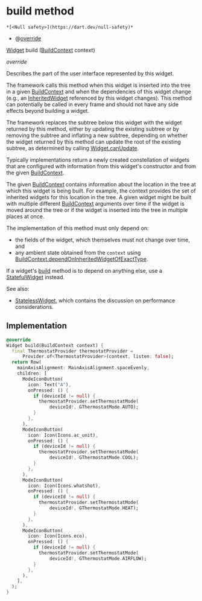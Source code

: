 


# build method




    *[<Null safety>](https://dart.dev/null-safety)*



- @[override](https://api.flutter.dev/flutter/dart-core/override-constant.html)

[Widget](https://api.flutter.dev/flutter/widgets/Widget-class.html) build
([BuildContext](https://api.flutter.dev/flutter/widgets/BuildContext-class.html) context)

_override_



<p>Describes the part of the user interface represented by this widget.</p>
<p>The framework calls this method when this widget is inserted into the tree
in a given <a href="https://api.flutter.dev/flutter/widgets/BuildContext-class.html">BuildContext</a> and when the dependencies of this widget change
(e.g., an <a href="https://api.flutter.dev/flutter/widgets/InheritedWidget-class.html">InheritedWidget</a> referenced by this widget changes). This
method can potentially be called in every frame and should not have any side
effects beyond building a widget.</p>
<p>The framework replaces the subtree below this widget with the widget
returned by this method, either by updating the existing subtree or by
removing the subtree and inflating a new subtree, depending on whether the
widget returned by this method can update the root of the existing
subtree, as determined by calling <a href="https://api.flutter.dev/flutter/widgets/Widget/canUpdate.html">Widget.canUpdate</a>.</p>
<p>Typically implementations return a newly created constellation of widgets
that are configured with information from this widget's constructor and
from the given <a href="https://api.flutter.dev/flutter/widgets/BuildContext-class.html">BuildContext</a>.</p>
<p>The given <a href="https://api.flutter.dev/flutter/widgets/BuildContext-class.html">BuildContext</a> contains information about the location in the
tree at which this widget is being built. For example, the context
provides the set of inherited widgets for this location in the tree. A
given widget might be built with multiple different <a href="https://api.flutter.dev/flutter/widgets/BuildContext-class.html">BuildContext</a>
arguments over time if the widget is moved around the tree or if the
widget is inserted into the tree in multiple places at once.</p>
<p>The implementation of this method must only depend on:</p>
<ul>
<li>the fields of the widget, which themselves must not change over time,
and</li>
<li>any ambient state obtained from the <code>context</code> using
<a href="https://api.flutter.dev/flutter/widgets/BuildContext/dependOnInheritedWidgetOfExactType.html">BuildContext.dependOnInheritedWidgetOfExactType</a>.</li>
</ul>
<p>If a widget's <a href="../../components_modes_toolbar/ModesToolbar/build.md">build</a> method is to depend on anything else, use a
<a href="https://api.flutter.dev/flutter/widgets/StatefulWidget-class.html">StatefulWidget</a> instead.</p>
<p>See also:</p>
<ul>
<li><a href="https://api.flutter.dev/flutter/widgets/StatelessWidget-class.html">StatelessWidget</a>, which contains the discussion on performance considerations.</li>
</ul>



## Implementation

```dart
@override
Widget build(BuildContext context) {
  final ThermostatProvider thermostatProvider =
      Provider.of<ThermostatProvider>(context, listen: false);
  return Row(
    mainAxisAlignment: MainAxisAlignment.spaceEvenly,
    children: [
      ModeIconButton(
        icon: Text("A"),
        onPressed: () {
          if (deviceId != null) {
            thermostatProvider.setThermostatMode(
                deviceId!, GThermostatMode.AUTO);
          }
        },
      ),
      ModeIconButton(
        icon: Icon(Icons.ac_unit),
        onPressed: () {
          if (deviceId != null) {
            thermostatProvider.setThermostatMode(
                deviceId!, GThermostatMode.COOL);
          }
        },
      ),
      ModeIconButton(
        icon: Icon(Icons.whatshot),
        onPressed: () {
          if (deviceId != null) {
            thermostatProvider.setThermostatMode(
                deviceId!, GThermostatMode.HEAT);
          }
        },
      ),
      ModeIconButton(
        icon: Icon(Icons.eco),
        onPressed: () {
          if (deviceId != null) {
            thermostatProvider.setThermostatMode(
                deviceId!, GThermostatMode.AIRFLOW);
          }
        },
      ),
    ],
  );
}
```







